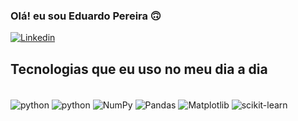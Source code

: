 ### Olá! eu sou Eduardo Pereira 🙃

[![Linkedin](https://img.shields.io/badge/LinkedIn-0077B5?style=for-the-badge&logo=linkedin&logoColor=white)](www.linkedin.com/in/eduardopl)

## Tecnologias que eu uso no meu dia a dia

<div style="display: inline_block"><br/>
    <img align="center" alt="python" src="https://img.shields.io/badge/Python-14354C?style=for-the-badge&logo=python&logoColor=white" />
    <img align="center" alt="python" src="https://img.shields.io/badge/Microsoft_SQL_Server-CC2927?style=for-the-badge&logo=microsoft-sql-server&logoColor=white" />
    <img align="center" alt="NumPy" src="https://img.shields.io/badge/NumPy-013243?style=for-the-badge&logo=numpy&logoColor=white" />
    <img align="center" alt="Pandas" src="https://img.shields.io/badge/Pandas-150458?style=for-the-badge&logo=pandas&logoColor=white" />
    <img align="center" alt="Matplotlib" src="https://img.shields.io/badge/Matplotlib-ffffff?style=for-the-badge&logo=matplotlib&logoColor=black" />
    <img align="center" alt="scikit-learn" src="https://img.shields.io/badge/scikit--learn-F7931E?style=for-the-badge&logo=scikit-learn&logoColor=white" />
</div>
